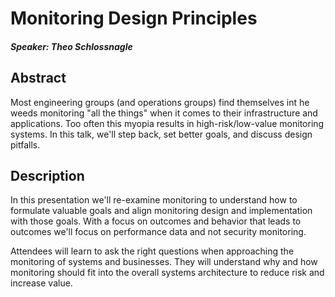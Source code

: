 # Monitoring Design Principles

##### Speaker: Theo Schlossnagle

## Abstract

Most engineering groups (and operations groups) find themselves int he weeds
monitoring "all the things" when it comes to their infrastructure and
applications. Too often this myopia results in high-risk/low-value monitoring
systems. In this talk, we'll step back, set better goals, and discuss design
pitfalls.

## Description

In this presentation we'll re-examine monitoring to understand how to
formulate valuable goals and align monitoring design and implementation with
those goals.  With a focus on outcomes and behavior that leads to outcomes
we'll focus on performance data and not security monitoring. 

Attendees will learn to ask the right questions when approaching the
monitoring of systems and businesses. They will understand why and how
monitoring should fit into the overall systems architecture to reduce risk and
increase value.
